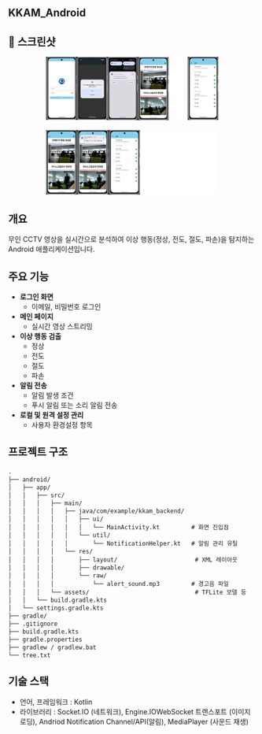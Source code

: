 ## KKAM_Android


## 📸 스크린샷

<p align="center">
  <!-- 첫 번째 이미지 -->
  <img src="ui내용.png" width="350" alt="UI 화면 1"><br><br>
  <!-- 두 번째 이미지 -->
  <img src="ui내용2.png" width="350" alt="UI 화면 2">
</p>





## 개요
무인 CCTV 영상을 실시간으로 분석하여 이상 행동(정상, 전도, 절도, 파손)을 탐지하는 Android 애플리케이션입니다. 

## 주요 기능
- **로그인 화면**
  - 이메일, 비밀번호 로그인 
- **메인 페이지**
  - 실시간 영상 스트리밍  
- **이상 행동 검출**  
  - 정상  
  - 전도
  - 절도
  - 파손  
- **알림 전송**
  - 알림 발생 조건
  - 푸시 알림 또는 소리 알림 전송 
- **로컬 및 원격 설정 관리**  
  - 사용자 환경설정 항목

##  프로젝트 구조

```plaintext
.
├── android/
│   ├── app/
│   │   ├── src/
│   │   │   ├── main/
│   │   │   │   ├── java/com/example/kkam_backend/
│   │   │   │   │   ├── ui/
│   │   │   │   │   │   └── MainActivity.kt         # 화면 진입점
│   │   │   │   │   └── util/
│   │   │   │   │       └── NotificationHelper.kt   # 알림 관리 유틸
│   │   │   │   └── res/
│   │   │   │       ├── layout/                      # XML 레이아웃
│   │   │   │       ├── drawable/
│   │   │   │       └── raw/
│   │   │   │           └── alert_sound.mp3         # 경고음 파일
│   │   │   └── assets/                              # TFLite 모델 등
│   │   └── build.gradle.kts    
│   └── settings.gradle.kts     
├── gradle/                     
├── .gitignore                  
├── build.gradle.kts            
├── gradle.properties           
├── gradlew / gradlew.bat       
└── tree.txt                    

```

## 기술 스택
- 언어, 프레임워크 : Kotlin
- 라이브러리 : Socket.IO (네트워크), Engine.IOWebSocket 트랜스포트 (이미지 로딩), Andriod Notification Channel/API(알림), MediaPlayer (사운드 재생)
